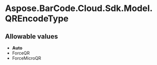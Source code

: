 # Aspose.BarCode.Cloud.Sdk.Model.QREncodeType

## Allowable values

* **Auto**
* ForceQR
* ForceMicroQR
